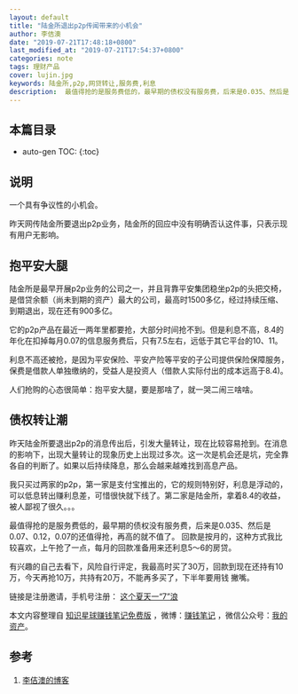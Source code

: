 ```yaml
---
layout: default
title: "陆金所退出p2p传闻带来的小机会"
author: 李佶澳
date: "2019-07-21T17:48:18+0800"
last_modified_at: "2019-07-21T17:54:37+0800"
categories: note
tags: 理财产品
cover: lujin.jpg
keywords: 陆金所,p2p,网贷转让,服务费,利息
description:  最值得抢的是服务费低的，最早期的债权没有服务费，后来是0.035、然后是0.07、0.12，0.07的还值得抢，再高的就不值了
---
```


## 本篇目录

* auto-gen TOC:
{:toc}

## 说明

一个具有争议性的小机会。

昨天网传陆金所要退出p2p业务，陆金所的回应中没有明确否认这件事，只表示现有用户无影响。

## 抱平安大腿

陆金所是最早开展p2p业务的公司之一，并且背靠平安集团稳坐p2p的头把交椅，是借贷余额（尚未到期的资产）最大的公司，最高时1500多亿，经过持续压缩、到期退出，现在还有900多亿。

它的p2p产品在最近一两年里都要抢，大部分时间抢不到。但是利息不高，8.4的年化在扣掉每月0.07的信息服务费后，只有7.5左右，远低于其它平台的10、11。

利息不高还被抢，是因为平安保险、平安产险等平安的子公司提供保险保障服务，保费是借款人单独缴纳的，受益人是投资人（借款人实际付出的成本远高于8.4)。

人们抢购的心态很简单：抱平安大腿，要是那啥了，就一哭二闹三啥啥。

## 债权转让潮

昨天陆金所要退出p2p的消息传出后，引发大量转让，现在比较容易抢到。在消息的影响下，出现大量转让的现象历史上出现过多次。这一次是机会还是坑，完全靠各自的判断了。如果以后持续降息，那么会越来越难找到高息产品。

我只买过两家的p2p，第一家是支付宝推出的，它的规则特别好，利息是浮动的，可以低息转出赚利息差，可惜很快就下线了。第二家是陆金所，拿着8.4的收益，被人鄙视了很久。。。

最值得抢的是服务费低的，最早期的债权没有服务费，后来是0.035、然后是0.07、0.12，0.07的还值得抢，再高的就不值了。
回款是按月的，这种方式我比较喜欢，上午抢了一点，每月的回款准备用来还利息5～6的房贷。

有兴趣的自己去看下，风险自行评定，我最高时买了30万，回款到现在还持有10万，今天再抢10万，共持有20万，不能再多买了，下半年要用钱 撇嘴。

链接是注册邀请，手机号注册： [这个夏天一“7”浪](https://promo.lu.com/lupromo/activity/v2/H5/LP_20190701_btjDZwt?marketFeedbackCode=eyJ1cmxUaWQiOiI1Mzk5NjI4IiwidXJsU291cmNlIjoiTUIwMDMiLCJub3RpZnlVayI6IiJ9)


本文内容整理自 [知识星球赚钱笔记免费版](https://t.zsxq.com/Jyzr7EQ) ，微博：[赚钱笔记](https://weibo.com/6876203019/profile?rightmod=1&wvr=6&mod=personinfo&is_all=1) ，微信公众号：[我的资产](https://www.lijiaocn.com/img/invest.jpg)。

## 参考

1. [李佶澳的博客][1]

[1]: https://www.lijiaocn.com "李佶澳的博客"


